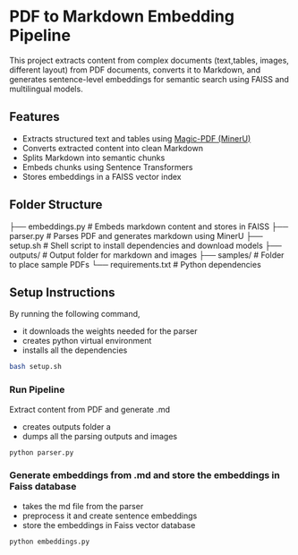 # PDF to Markdown Embedding Pipeline

This project extracts content from complex documents (text,tables, images, different layout) from PDF documents,
converts it to Markdown, and generates sentence-level embeddings for semantic search using FAISS and multilingual models.

## Features

- Extracts structured text and tables using [Magic-PDF (MinerU)](https://github.com/opendatalab/MinerU)
- Converts extracted content into clean Markdown
- Splits Markdown into semantic chunks
- Embeds chunks using Sentence Transformers
- Stores embeddings in a FAISS vector index

## Folder Structure

├── embeddings.py # Embeds markdown content and stores in FAISS
├── parser.py # Parses PDF and generates markdown using MinerU
├── setup.sh # Shell script to install dependencies and download models
├── outputs/ # Output folder for markdown and images
├── samples/ # Folder to place sample PDFs
└── requirements.txt # Python dependencies


## Setup Instructions

By running the following command, 
- it downloads the weights needed for the parser
- creates python virtual environment
- installs all the dependencies 

```bash
bash setup.sh
```

### Run Pipeline
Extract content from PDF and generate .md
- creates outputs folder a
- dumps all the parsing outputs and images

``` bash
python parser.py
```
### Generate embeddings from .md and store the embeddings in Faiss database

- takes the md file from the parser
- preprocess it and create sentence embeddings
- store the embeddings in Faiss vector database

``` bash
python embeddings.py
```

